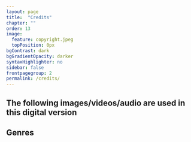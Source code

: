 ```yaml
---
layout: page
title:  "Credits"
chapter: ""
order: 13
image:
  feature: copyright.jpeg
  topPosition: 0px
bgContrast: dark
bgGradientOpacity: darker
syntaxHighlighter: no
sidebar: false
frontpagegroup: 2
permalink: /credits/
---
```

<h2>The following images/videos/audio are used in this digital version</h2>
<h2>Genres</h2>



